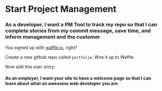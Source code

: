 # Start Project Management

### As a developer, I want a PM Tool to track my repo so that I can complete stories from my commit message, save time, and inform management and the customer

You signed up with [waffle.io](http://waffle.io), right?

Create a new github repo called `portfolio`. Wire it up to Waffle.

Now add this user story:

#### As an employer, I want your site to have a welcome page so that I can learn about what an awesome web developer you are.

